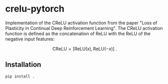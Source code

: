 # crelu-pytorch

Implementation of the CReLU activation function from the paper "Loss of Plasticity in Continual Deep Reinforcement Learning".
The CReLU activation function is defined as the concatenation of ReLU with the ReLU of the negative input features:

$$\text{CReLU} = \Big[\text{ReLU}(x), \text{ReLU}(-x) \Big]~.$$

## Installation

```bash
pip install .
```
